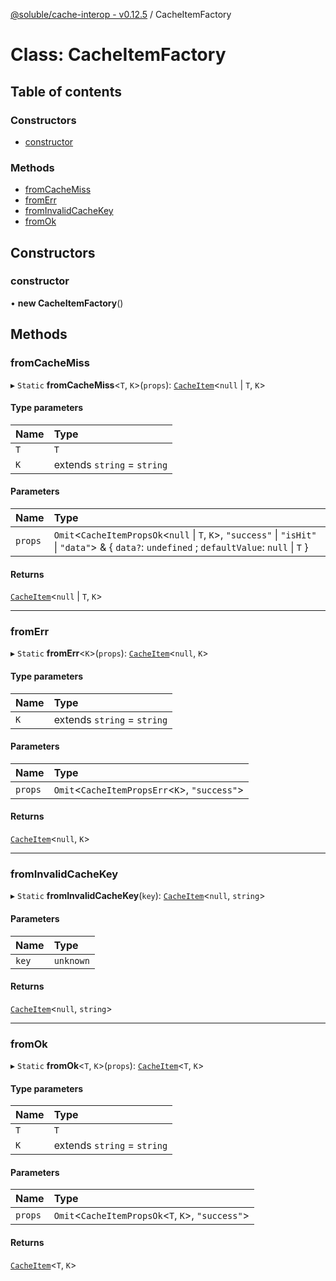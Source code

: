 [@soluble/cache-interop - v0.12.5](../README.md) / CacheItemFactory

# Class: CacheItemFactory

## Table of contents

### Constructors

- [constructor](CacheItemFactory.md#constructor)

### Methods

- [fromCacheMiss](CacheItemFactory.md#fromcachemiss)
- [fromErr](CacheItemFactory.md#fromerr)
- [fromInvalidCacheKey](CacheItemFactory.md#frominvalidcachekey)
- [fromOk](CacheItemFactory.md#fromok)

## Constructors

### constructor

• **new CacheItemFactory**()

## Methods

### fromCacheMiss

▸ `Static` **fromCacheMiss**<`T`, `K`\>(`props`): [`CacheItem`](CacheItem.md)<`null` \| `T`, `K`\>

#### Type parameters

| Name | Type                        |
| :--- | :-------------------------- |
| `T`  | `T`                         |
| `K`  | extends `string` = `string` |

#### Parameters

| Name    | Type                                                                                                                                              |
| :------ | :------------------------------------------------------------------------------------------------------------------------------------------------ |
| `props` | `Omit`<`CacheItemPropsOk`<`null` \| `T`, `K`\>, `"success"` \| `"isHit"` \| `"data"`\> & { `data?`: `undefined` ; `defaultValue`: `null` \| `T` } |

#### Returns

[`CacheItem`](CacheItem.md)<`null` \| `T`, `K`\>

---

### fromErr

▸ `Static` **fromErr**<`K`\>(`props`): [`CacheItem`](CacheItem.md)<`null`, `K`\>

#### Type parameters

| Name | Type                        |
| :--- | :-------------------------- |
| `K`  | extends `string` = `string` |

#### Parameters

| Name    | Type                                            |
| :------ | :---------------------------------------------- |
| `props` | `Omit`<`CacheItemPropsErr`<`K`\>, `"success"`\> |

#### Returns

[`CacheItem`](CacheItem.md)<`null`, `K`\>

---

### fromInvalidCacheKey

▸ `Static` **fromInvalidCacheKey**(`key`): [`CacheItem`](CacheItem.md)<`null`, `string`\>

#### Parameters

| Name  | Type      |
| :---- | :-------- |
| `key` | `unknown` |

#### Returns

[`CacheItem`](CacheItem.md)<`null`, `string`\>

---

### fromOk

▸ `Static` **fromOk**<`T`, `K`\>(`props`): [`CacheItem`](CacheItem.md)<`T`, `K`\>

#### Type parameters

| Name | Type                        |
| :--- | :-------------------------- |
| `T`  | `T`                         |
| `K`  | extends `string` = `string` |

#### Parameters

| Name    | Type                                                |
| :------ | :-------------------------------------------------- |
| `props` | `Omit`<`CacheItemPropsOk`<`T`, `K`\>, `"success"`\> |

#### Returns

[`CacheItem`](CacheItem.md)<`T`, `K`\>
